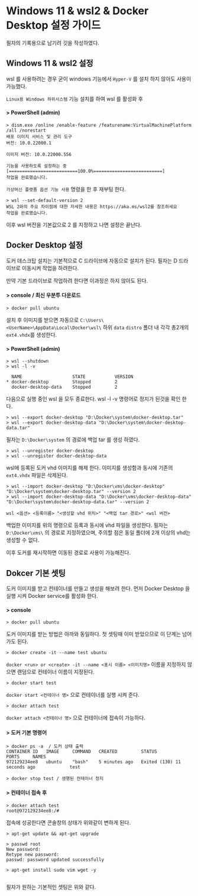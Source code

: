 # Windows 11 & wsl2 & Docker Desktop 설정 가이드
필자의 기록용으로 남기려 깃을 작성하였다.


## Windows 11 & wsl2 설정
wsl 를 사용하려는 경우 굳이 windows 기능에서 `Hyper-V` 를 설치 하지 않아도 사용이 가능했다.

`Linux용 Windows 하위시스템` 기능 설치를 하여 wsl 를 활성화 후 
#### > PowerShell (admin)
```
> dism.exe /online /enable-feature /featurename:VirtualMachinePlatform /all /norestart
배포 이미지 서비스 및 관리 도구
버전: 10.0.22000.1

이미지 버전: 10.0.22000.556

기능을 사용하도록 설정하는 중
[==========================100.0%==========================]
작업을 완료했습니다.
```
`가상머신 플랫폼 옵션 기능 사용` 명령을 한 후 재부팅 한다.
```
> wsl --set-default-version 2
WSL 2와의 주요 차이점에 대한 자세한 내용은 https://aka.ms/wsl2를 참조하세요
작업을 완료했습니다.
```
이후 wsl 버전을 기본값으로 2 를 지정하고 나면 설정은 끝난다.


## Docker Desktop 설정
도커 데스크탑 설치는 기본적으로 C 드라이브에 자동으로 설치가 된다. 필자는 D 드라이브로 이동시켜 작업을 하려한다.

만약 기본 드라이브로 작업하려 한다면 이과정은 하지 않아도 된다.
#### > console / 최신 우분투 다운로드
```
> docker pull ubuntu
```
설치 후 이미지를 받으면 자동으로 `C:\Users\<UserName>\AppData\Local\Docker\wsl\` 하위 `data` `distro` 폴더 내 각각 총2개의 `ext4.vhdx`를 생성한다.

#### > PowerShell (admin)
```
> wsl --shutdown
> wsl -l -v

  NAME                   STATE           VERSION
* docker-desktop         Stopped         2
  docker-desktop-data    Stopped         2
```
다음으로 실행 중인 wsl 을 모두 종료한다. wsl -l -v 명령어로 정지가 된것을 확인 한다.

```
> wsl --export docker-desktop "D:\Docker\system\docker-desktop.tar"
> wsl --export docker-desktop-data "D:\Docker\system\docker-desktop-data.tar"
```
필자는 `D:\Docker\system` 의 경로에 백업 tar 를 생성 하였다.
```
> wsl --unregister docker-desktop
> wsl --unregister docker-desktop-data
```
wsl에 등록된 도커 vhd 이미지를 해제 한다. 이미지를 생성함과 동시에 기존의 `ext4.vhdx` 파일은 삭제된다.
```
> wsl --import docker-desktop "D:\Docker\vms\docker-desktop" "D:\Docker\system\docker-desktop.tar" --version 2
> wsl --import docker-desktop-data "D:\Docker\vms\docker-desktop-data" "D:\Docker\system\docker-desktop-data.tar" --version 2
```
`wsl <옵션> <등록이름> "<생성할 vhd 위치>" "<백업 tar 경로>" <wsl 버전>`

백업한 이미지를 위의 명령으로 등록과 동시에 vhd 파일을 생성한다. 필자는 `D:\Docker\vms\` 의 경로로 지정하였으며, 주의할 점은 동일 폴더에 2개 이상의 vhd는 생성할 수 없다.

이후 도커를 재시작하면 이동된 경로로 사용이 가능해진다.


## Dokcer 기본 셋팅
도커 이미지를 받고 컨테이너를 만들고 생성을 해보려 한다. 먼저 Docker Desktop 을 실행 시켜 Docker service를 활성화 한다.
#### > console
```
> docker pull ubuntu
```
도커 이미지를 받는 방법은 아까와 동일하다. 첫 셋팅때 이미 받았으므로 이 단계는 넘어가도 된다.
```
> docker create -it --name test ubuntu
```
`docker <run> or <create> -it --name <표시 이름> <이미지명>` 이름을 지정하지 않으면 랜덤으로 컨테이너 이름이 지정된다.
```
> docker start test
```
`docker start <컨테이너 명>` 으로 컨테이너를 실행 시켜 준다.
```
> docker attach test
```
`docker attach <컨테이너 명>` 으로 컨테이너에 접속이 가능하다.
#### > 도커 기본 명령어
```
> docker ps -a  / 도커 상태 출력
CONTAINER ID   IMAGE     COMMAND   CREATED         STATUS                        PORTS     NAMES
972129234ee8   ubuntu    "bash"    5 minutes ago   Exited (130) 11 seconds ago             test

> docker stop test / 생행된 컨테이너 정지
```
#### > 컨테이너 접속 후
```
> docker attach test
root@972129234ee8:/#
```
접속에 성공한다면 콘솔창의 상태가 위와같이 변하게 된다.
```
> apt-get update && apt-get upgrade

> passwd root
New password:
Retype new password:
passwd: password updated successfully

> apt-get install sudo vim wget -y


```
필자가 원하는 기본적인 셋팅은 위와 같다.

